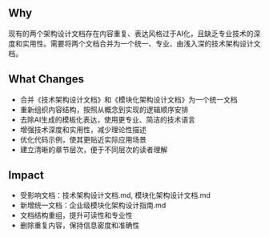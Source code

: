 ## Why

现有的两个架构设计文档存在内容重复、表达风格过于AI化，且缺乏专业技术的深度和实用性。需要将两个文档合并为一个统一、专业、由浅入深的技术架构设计文档。

## What Changes

- 合并《技术架构设计文档》和《模块化架构设计文档》为一个统一文档
- 重新组织内容结构，按照从概念到实现的逻辑顺序安排
- 去除AI生成的模板化表达，使用更专业、简洁的技术语言
- 增强技术深度和实用性，减少理论性描述
- 优化代码示例，使其更贴近实际应用场景
- 建立清晰的章节层次，便于不同层次的读者理解

## Impact

- 受影响文档：技术架构设计文档.md, 模块化架构设计文档.md
- 新增统一文档：企业级模块化架构设计指南.md
- 文档结构重组，提升可读性和专业性
- 删除重复内容，保持信息密度和准确性